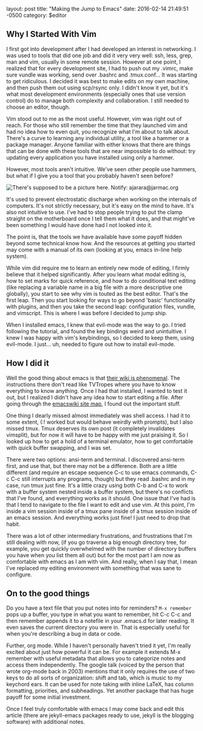 layout: post
title:  "Making the Jump to Emacs"
date:   2016-02-14 21:49:51 -0500
category: $editor

## Why I Started With Vim

I first got into development after I had developed an interest in networking. I was used to tools that did one job and did it very very well: ssh, less, grep, man and vim, usually in some remote session. However at one point, I realized that for every development site, I had to push out my .vimrc, make sure vundle was working, send over .bashrc and .tmux.conf... It was starting to get ridiculous. I decided it was best to make edits on my own machine, and then push them out using scp/rsync only. I didn't know it yet, but it's what most development environments (especially ones that use version control) do to manage both complexity and collaboration. I still needed to choose an editor, though. 

Vim stood out to me as the most useful. However, vim was right out of reach. For those who still remember the time that they launched vim and had no idea how to even quit, you recognize what I'm about to talk about. There's a curve to learning any individual utility, a tool like a hammer or a package manager. Anyone familiar with either knows that there are things that can be done with these tools that are near impossible to do without: try updating every application you have installed using only a hammer.

However, most tools aren't intuitive. We've seen other people use hammers, but what if I give you a tool that you probably haven't seen before?

![There's supposed to be a picture here. Notify: ajarara@jarmac.org](/images/strap.png)

It's used to prevent electrostatic discharge when working on the internals of computers. It's not strictly necessary, but it's easy on the mind to have. It's also not intuitive to use. I've had to stop people trying to put the clamp straight on the motherboard once I tell them what it does, and that might've been something I would have done had I not looked into it.

The point is, that the tools we have available have some payoff hidden beyond some technical know how. And the resources at getting you started may come with a manual of its own (looking at you, emacs in-line help system).

While vim did require me to learn an entirely new mode of editing, I firmly believe that it helped significantly. After you learn what modal editing is, how to set marks for quick reference, and how to do conditional text editing (like replacing a variable name in a big file with a more descriptive one globally), you start to see why vim is touted as the best editor. That's the first leap. Then you start looking for ways to go beyond 'basic' functionality with plugins, and then you take the second leap: configuration files, vundle, and vimscript. This is where I was before I decided to jump ship.

When I installed emacs, I knew that evil-mode was the way to go. I tried following the tutorial, and found the key bindings weird and unintuitive. I knew I was happy with vim's keybindings, so I decided to keep them, using evil-mode. I just... uh, needed to figure out how to install evil-mode.

## How I did it

Well the good thing about emacs is that [their wiki is phenomenal](https://www.emacswiki.org/emacs/Evil). The instructions there don't read like TVTropes where you have to know everything to know anything. Once I had that installed, I wanted to test it out, but I realized I didn't have any idea how to start editing a file. After going through the [emacswiki site map](https://www.emacswiki.org/emacs/SiteMap), I found out the important stuff.

One thing I dearly missed almost immediately was shell access. I had it to some extent, (:! worked but would behave weirdly with prompts), but I also missed tmux. Tmux deserves its own post (it completely invalidates vimsplit), but for now it will have to be happy with me just praising it. So I looked up how to get a hold of a terminal emulator, how to get comfortable with quick buffer swapping, and I was set.

There were two options: ansi-term and terminal. I discovered ansi-term first, and use that, but there may not be a difference. Both are a little different (and require an escape sequence C-c to use emacs commands, C-c C-c still interrupts any programs, though) but they read .bashrc and in my case, run tmux just fine. It's a little crazy using both C-b and C-x to work with a buffer system nested inside a buffer system, but there's no conflicts that I've found, and everything works as it should. One issue that I've had is that I tend to navigate to the file I want to edit and use vim. At this point, I'm inside a vim session inside of a tmux pane inside of a tmux session inside of an emacs session. And everything works just fine! I just need to drop that habit.

There was a lot of other intermediary frustrations, and frustrations that I'm still dealing with now, (if you go traverse a big enough directory tree, for example, you get quickly overwhelmed with the number of directory buffers you have when you list them all out) but for the most part I am now as comfortable with emacs as I am with vim. And really, when I say that, I mean I've replaced my editing environment with something that was sane to configure.

## On to the good things
Do you have a text file that you put notes into for reminders? ```M-x remember``` pops up a buffer, you type in what you want to remember, hit C-c C-c and then remember appends it to a notefile in your .emacs.d for later reading. It even saves the current directory you were in. That is especially useful for when you're describing a bug in data or code.

Further, org mode. While I haven't personally haven't tried it yet, I'm really excited about just how powerful it can be. For example it extends M-x remember with useful metadata that allows you to categorize notes and access them independently. The google talk (voiced by the person that wrote org-mode back in 2003) mentions that it only requires the use of two keys to do all sorts of organization: shift and tab, which is music to my keychord ears. It can be used for note taking with inline LaTeX, has column formatting, priorities, and subheadings. Yet another package that has huge payoff for some initial investment.

Once I feel truly comfortable with emacs I may come back and edit this article (there are jekyll-emacs packages ready to use, jekyll is the blogging software) with additional notes.


